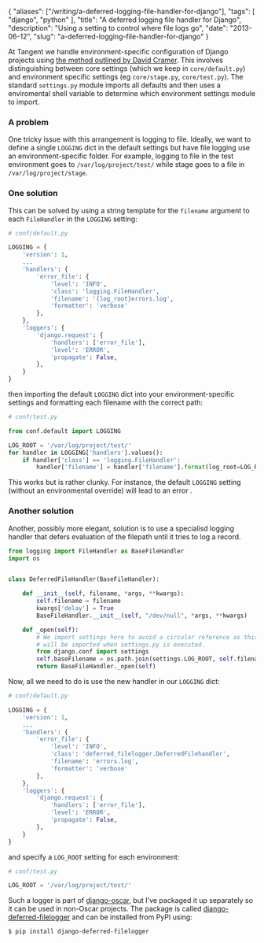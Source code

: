 {
    "aliases": ["/writing/a-deferred-logging-file-handler-for-django"],
    "tags": [
        "django",
        "python"
    ],
    "title": "A deferred logging file handler for Django",
    "description": "Using a setting to control where file logs go",
    "date": "2013-06-12",
    "slug": "a-deferred-logging-file-handler-for-django"
}

At Tangent we handle environment-specific configuration of Django
projects using [the method outlined by David
Cramer](http://justcramer.com/2011/01/13/settings-in-django/). This
involves distinguishing between core settings (which we keep in
`core/default.py`) and environment specific settings (eg
`core/stage.py`, `core/test.py`). The standard `settings.py` module
imports all defaults and then uses a enviromental shell variable to
determine which environment settings module to import.

### A problem

One tricky issue with this arrangement is logging to file. Ideally, we
want to define a single `LOGGING` dict in the default settings but have
file logging use an environment-specific folder. For example, logging to
file in the test environment goes to `/var/log/project/test/` while
stage goes to a file in `/var/log/project/stage`.

### One solution

This can be solved by using a string template for the `filename`
argument to each `FileHandler` in the `LOGGING` setting:

``` python
# conf/default.py

LOGGING = {
    'version': 1,
    ...
    'handlers': {
        'error_file': {
            'level': 'INFO',
            'class': 'logging.FileHandler',
            'filename': '{log_root}errors.log',
            'formatter': 'verbose'
        },
    },
    'loggers': {
        'django.request': {
            'handlers': ['error_file'],
            'level': 'ERROR',
            'propagate': False,
        },
    }
}
```

then importing the default `LOGGING` dict into your environment-specific
settings and formatting each filename with the correct path:

``` python
# conf/test.py

from conf.default import LOGGING

LOG_ROOT = '/var/log/project/test/'
for handler in LOGGING['handlers'].values():
    if handler['class'] == 'logging.FileHandler':
        handler['filename'] = handler['filename'].format(log_root=LOG_ROOT)
```

This works but is rather clunky. For instance, the default `LOGGING`
setting (without an environmental override) will lead to an error .

### Another solution

Another, possibly more elegant, solution is to use a specialisd logging
handler that defers evaluation of the filepath until it tries to log a
record.

``` python
from logging import FileHandler as BaseFileHandler
import os


class DeferredFileHandler(BaseFileHandler):

    def __init__(self, filename, *args, **kwargs):
        self.filename = filename
        kwargs['delay'] = True
        BaseFileHandler.__init__(self, "/dev/null", *args, **kwargs)

    def _open(self):
        # We import settings here to avoid a circular reference as this module
        # will be imported when settings.py is executed.
        from django.conf import settings
        self.baseFilename = os.path.join(settings.LOG_ROOT, self.filename)
        return BaseFileHandler._open(self)
```

Now, all we need to do is use the new handler in our `LOGGING` dict:

``` python
# conf/default.py

LOGGING = {
    'version': 1,
    ...
    'handlers': {
        'error_file': {
            'level': 'INFO',
            'class': 'deferred_filelogger.DeferredFilehandler',
            'filename': 'errors.log',
            'formatter': 'verbose'
        },
    },
    'loggers': {
        'django.request': {
            'handlers': ['error_file'],
            'level': 'ERROR',
            'propagate': False,
        },
    }
}
```

and specify a `LOG_ROOT` setting for each environment:

``` python
# conf/test.py

LOG_ROOT = '/var/log/project/test/'
```

Such a logger is part of
[django-oscar](https://github.com/tangentlabs/django-oscar/blob/master/oscar/core/logging/handlers.py),
but I've packaged it up separately so it can be used in non-Oscar
projects. The package is called
[django-deferred-filelogger](https://github.com/codeinthehole/django-deferred-filelogger)
and can be installed from PyPI using:

``` bash
$ pip install django-deferred-filelogger
```
